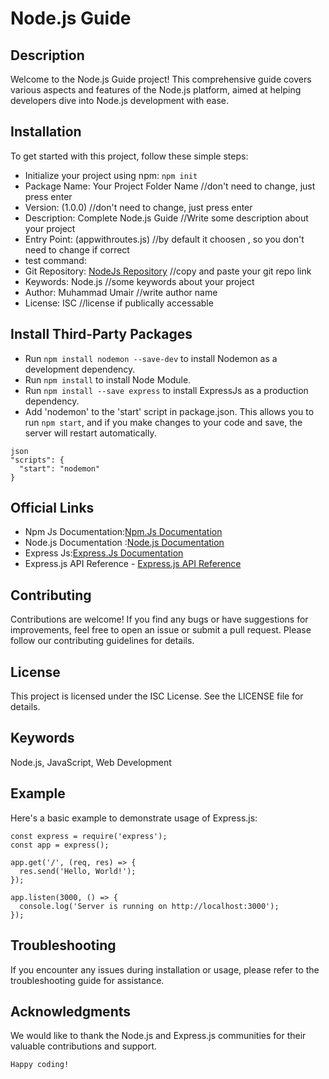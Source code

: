 # Node.js Guide

## Description

Welcome to the Node.js Guide project! This comprehensive guide covers various aspects and features of the Node.js platform, aimed at helping developers dive into Node.js development with ease.

## Installation

To get started with this project, follow these simple steps:

- Initialize your project using npm: `npm init`
- Package Name: Your Project Folder Name //don't need to change, just press enter
- Version: (1.0.0) //don't need to change, just press enter
- Description: Complete Node.js Guide //Write some description about your project
- Entry Point: (appwithroutes.js) //by default it choosen , so you don't need to change if correct
- test command:
- Git Repository: [NodeJs Repository](https://github.com/MuhammadUmaair/NodeJs.git) //copy and paste your git repo link
- Keywords: Node.js //some keywords about your project
- Author: Muhammad Umair //write author name
- License: ISC //license if publically accessable

## Install Third-Party Packages

- Run `npm install nodemon --save-dev` to install Nodemon as a development dependency.
- Run `npm install` to install Node Module.
- Run `npm install --save express` to install ExpressJs as a production dependency.
- Add 'nodemon' to the 'start' script in package.json. This allows you to run `npm start`, and if you make changes to your code and save, the server will restart automatically.

```
json
"scripts": {
  "start": "nodemon"
}
```

## Official Links

- Npm Js Documentation:[Npm.Js Documentation](https://docs.npmjs.com/cli/v8/commands/npm-install)
- Node.js Documentation :[Node.js Documentation ](https://nodejs.org/en)
- Express Js:[Express.Js Documentation](https://expressjs.com)
- Express.js API Reference - [Express.js API Reference](https://expressjs.com/en/4x/api.html#app.use)

## Contributing

Contributions are welcome! If you find any bugs or have suggestions for improvements, feel free to open an issue or submit a pull request. Please follow our contributing guidelines for details.

## License

This project is licensed under the ISC License. See the LICENSE file for details.

## Keywords

Node.js, JavaScript, Web Development

## Example

Here's a basic example to demonstrate usage of Express.js:

```
const express = require('express');
const app = express();

app.get('/', (req, res) => {
  res.send('Hello, World!');
});

app.listen(3000, () => {
  console.log('Server is running on http://localhost:3000');
});
```

## Troubleshooting

If you encounter any issues during installation or usage, please refer to the troubleshooting guide for assistance.

## Acknowledgments

We would like to thank the Node.js and Express.js communities for their valuable contributions and support.

`Happy coding!`
